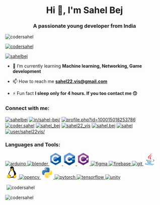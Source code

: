<h1 align="center">Hi 👋, I'm Sahel Bej</h1>
<h3 align="center">A passionate young developer from India</h3>

<p align="left"> <img src="https://komarev.com/ghpvc/?username=codersahel&label=Profile%20views&color=0e75b6&style=flat" alt="codersahel" /> </p>

<p align="left"> <a href="https://github.com/ryo-ma/github-profile-trophy"><img src="https://github-profile-trophy.vercel.app/?username=codersahel" alt="codersahel" /></a> </p>

<p align="left"> <a href="https://twitter.com/sahelbej" target="blank"><img src="https://img.shields.io/twitter/follow/sahelbej?logo=twitter&style=for-the-badge" alt="sahelbej" /></a> </p>

- 🌱 I’m currently learning **Machine learning, Networking, Game development**

- 📫 How to reach me **sahel22.vis@gmail.com**

- ⚡ Fun fact **I sleep only for 4 hours. If you too contact me 🙃**

<h3 align="left">Connect with me:</h3>
<p align="left">
<a href="https://twitter.com/sahelbej" target="blank"><img align="center" src="https://raw.githubusercontent.com/rahuldkjain/github-profile-readme-generator/master/src/images/icons/Social/twitter.svg" alt="sahelbej" height="30" width="40" /></a>
<a href="https://linkedin.com/in/in/sahel-bej/" target="blank"><img align="center" src="https://raw.githubusercontent.com/rahuldkjain/github-profile-readme-generator/master/src/images/icons/Social/linked-in-alt.svg" alt="in/sahel-bej/" height="30" width="40" /></a>
<a href="https://fb.com/profile.php?id=100015018253786" target="blank"><img align="center" src="https://raw.githubusercontent.com/rahuldkjain/github-profile-readme-generator/master/src/images/icons/Social/facebook.svg" alt="profile.php?id=100015018253786" height="30" width="40" /></a>
<a href="https://instagram.com/coder.sahel" target="blank"><img align="center" src="https://raw.githubusercontent.com/rahuldkjain/github-profile-readme-generator/master/src/images/icons/Social/instagram.svg" alt="coder.sahel" height="30" width="40" /></a>
<a href="https://www.codechef.com/users/sahel_bej" target="blank"><img align="center" src="https://cdn.jsdelivr.net/npm/simple-icons@3.1.0/icons/codechef.svg" alt="sahel_bej" height="30" width="40" /></a>
<a href="https://www.hackerrank.com/sahel22_vis" target="blank"><img align="center" src="https://raw.githubusercontent.com/rahuldkjain/github-profile-readme-generator/master/src/images/icons/Social/hackerrank.svg" alt="sahel22_vis" height="30" width="40" /></a>
<a href="https://codeforces.com/profile/sahel.bej" target="blank"><img align="center" src="https://raw.githubusercontent.com/rahuldkjain/github-profile-readme-generator/master/src/images/icons/Social/codeforces.svg" alt="sahel.bej" height="30" width="40" /></a>
<a href="https://www.leetcode.com/sahel" target="blank"><img align="center" src="https://raw.githubusercontent.com/rahuldkjain/github-profile-readme-generator/master/src/images/icons/Social/leet-code.svg" alt="sahel" height="30" width="40" /></a>
<a href="https://auth.geeksforgeeks.org/user/user/sahel22vis/" target="blank"><img align="center" src="https://raw.githubusercontent.com/rahuldkjain/github-profile-readme-generator/master/src/images/icons/Social/geeks-for-geeks.svg" alt="user/sahel22vis/" height="30" width="40" /></a>
</p>

<h3 align="left">Languages and Tools:</h3>
<p align="left"> <a href="https://www.arduino.cc/" target="_blank" rel="noreferrer"> <img src="https://cdn.worldvectorlogo.com/logos/arduino-1.svg" alt="arduino" width="40" height="40"/> </a> <a href="https://www.blender.org/" target="_blank" rel="noreferrer"> <img src="https://download.blender.org/branding/community/blender_community_badge_white.svg" alt="blender" width="40" height="40"/> </a> <a href="https://www.cprogramming.com/" target="_blank" rel="noreferrer"> <img src="https://raw.githubusercontent.com/devicons/devicon/master/icons/c/c-original.svg" alt="c" width="40" height="40"/> </a> <a href="https://www.w3schools.com/cpp/" target="_blank" rel="noreferrer"> <img src="https://raw.githubusercontent.com/devicons/devicon/master/icons/cplusplus/cplusplus-original.svg" alt="cplusplus" width="40" height="40"/> </a> <a href="https://www.w3schools.com/cs/" target="_blank" rel="noreferrer"> <img src="https://raw.githubusercontent.com/devicons/devicon/master/icons/csharp/csharp-original.svg" alt="csharp" width="40" height="40"/> </a> <a href="https://www.figma.com/" target="_blank" rel="noreferrer"> <img src="https://www.vectorlogo.zone/logos/figma/figma-icon.svg" alt="figma" width="40" height="40"/> </a> <a href="https://firebase.google.com/" target="_blank" rel="noreferrer"> <img src="https://www.vectorlogo.zone/logos/firebase/firebase-icon.svg" alt="firebase" width="40" height="40"/> </a> <a href="https://git-scm.com/" target="_blank" rel="noreferrer"> <img src="https://www.vectorlogo.zone/logos/git-scm/git-scm-icon.svg" alt="git" width="40" height="40"/> </a> <a href="https://www.java.com" target="_blank" rel="noreferrer"> <img src="https://raw.githubusercontent.com/devicons/devicon/master/icons/java/java-original.svg" alt="java" width="40" height="40"/> </a> <a href="https://www.linux.org/" target="_blank" rel="noreferrer"> <img src="https://raw.githubusercontent.com/devicons/devicon/master/icons/linux/linux-original.svg" alt="linux" width="40" height="40"/> </a> <a href="https://opencv.org/" target="_blank" rel="noreferrer"> <img src="https://www.vectorlogo.zone/logos/opencv/opencv-icon.svg" alt="opencv" width="40" height="40"/> </a> <a href="https://www.python.org" target="_blank" rel="noreferrer"> <img src="https://raw.githubusercontent.com/devicons/devicon/master/icons/python/python-original.svg" alt="python" width="40" height="40"/> </a> <a href="https://pytorch.org/" target="_blank" rel="noreferrer"> <img src="https://www.vectorlogo.zone/logos/pytorch/pytorch-icon.svg" alt="pytorch" width="40" height="40"/> </a> <a href="https://www.tensorflow.org" target="_blank" rel="noreferrer"> <img src="https://www.vectorlogo.zone/logos/tensorflow/tensorflow-icon.svg" alt="tensorflow" width="40" height="40"/> </a> <a href="https://unity.com/" target="_blank" rel="noreferrer"> <img src="https://www.vectorlogo.zone/logos/unity3d/unity3d-icon.svg" alt="unity" width="40" height="40"/> </a> </p>


<p>&nbsp;<img align="center" src="https://github-readme-stats.vercel.app/api?username=codersahel&show_icons=true&locale=en" alt="codersahel" /></p>

<p><img align="center" src="https://github-readme-streak-stats.herokuapp.com/?user=codersahel&" alt="codersahel" /></p>
